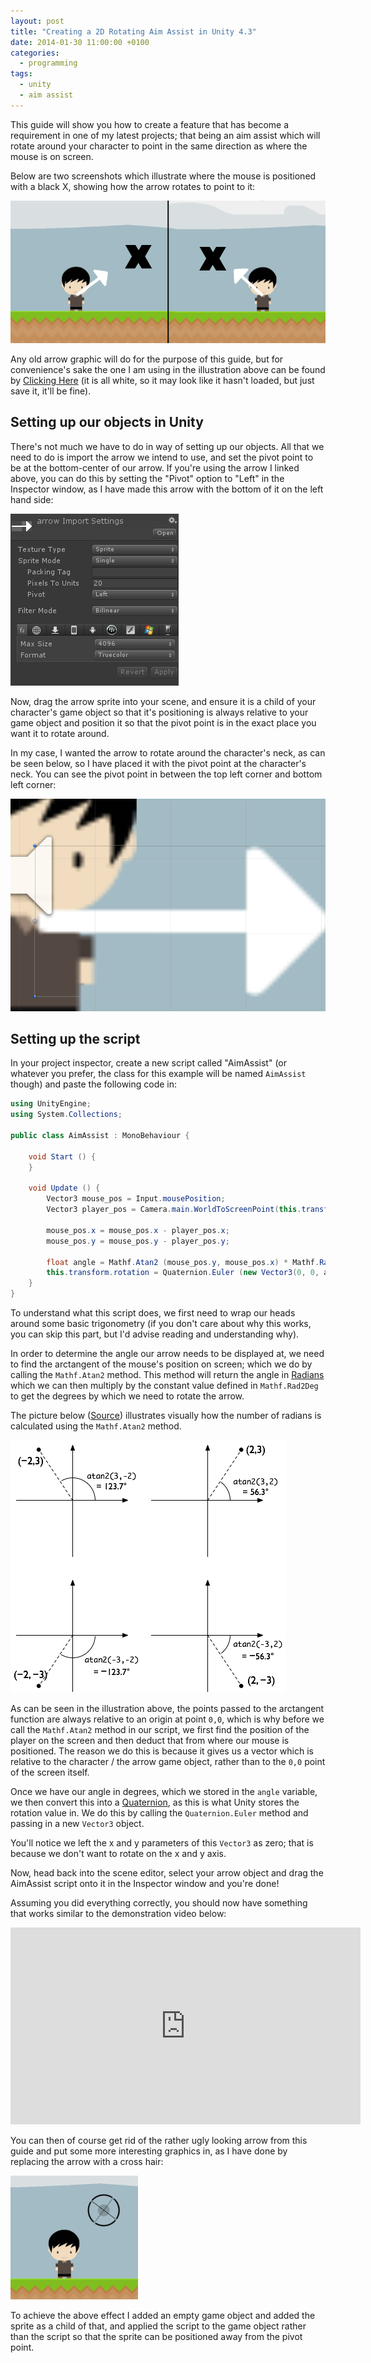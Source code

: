 ```yaml
---
layout: post
title: "Creating a 2D Rotating Aim Assist in Unity 4.3"
date: 2014-01-30 11:00:00 +0100
categories:
  - programming
tags:
  - unity
  - aim assist
---
```

This guide will show you how to create a feature that has become a requirement in one of my latest projects; that being an aim assist which will rotate around your character to point in the same direction as where the mouse is on screen.

Below are two screenshots which illustrate where the mouse is positioned with a black X, showing how the arrow rotates to point to it:

![](/assets/images/creating-a-2d-rotating-aim-assist-in-unity/aim_assist_illustration.png)

Any old arrow graphic will do for the purpose of this guide, but for convenience's sake the one I am using in the illustration above can be found by [Clicking Here](/assets/images/creating-a-2d-rotating-aim-assist-in-unity/arrow.png) (it is all white, so it may look like it hasn't loaded, but just save it, it'll be fine).

## Setting up our objects in Unity
There's not much we have to do in way of setting up our objects. All that we need to do is import the arrow we intend to use, and set the pivot point to be at the bottom-center of our arrow. If you're using the arrow I linked above, you can do this by setting the "Pivot" option to "Left" in the Inspector window, as I have made this arrow with the bottom of it on the left hand side:

![](/assets/images/creating-a-2d-rotating-aim-assist-in-unity/inspector.png)

Now, drag the arrow sprite into your scene, and ensure it is a child of your character's game object so that it's positioning is always relative to your game object and position it so that the pivot point is in the exact place you want it to rotate around.

In my case, I wanted the arrow to rotate around the character's neck, as can be seen below, so I have placed it with the pivot point at the character's neck. You can see the pivot point in between the top left corner and bottom left corner:

![](/assets/images/creating-a-2d-rotating-aim-assist-in-unity/pivot_point.png)

## Setting up the script
In your project inspector, create a new script called "AimAssist" (or whatever you prefer, the class for this example will be named `AimAssist` though) and paste the following code in:

```csharp
using UnityEngine;
using System.Collections;

public class AimAssist : MonoBehaviour {

    void Start () {
    }

    void Update () {
        Vector3 mouse_pos = Input.mousePosition;
        Vector3 player_pos = Camera.main.WorldToScreenPoint(this.transform.position);

        mouse_pos.x = mouse_pos.x - player_pos.x;
        mouse_pos.y = mouse_pos.y - player_pos.y;

        float angle = Mathf.Atan2 (mouse_pos.y, mouse_pos.x) * Mathf.Rad2Deg;
        this.transform.rotation = Quaternion.Euler (new Vector3(0, 0, angle));
    }
}
```

To understand what this script does, we first need to wrap our heads around some basic trigonometry (if you don't care about why this works, you can skip this part, but I'd advise reading and understanding why).

In order to determine the angle our arrow needs to be displayed at, we need to find the arctangent of the mouse's position on screen; which we do by calling the `Mathf.Atan2` method. This method will return the angle in [Radians](http://en.wikipedia.org/wiki/Radian) which we can then multiply by the constant value defined in `Mathf.Rad2Deg` to get the degrees by which we need to rotate the arrow.

The picture below ([Source](http://gamedev.stackexchange.com/questions/14602/what-are-atan-and-atan2-used-for-in-games)) illustrates visually how the number of radians is calculated using the `Mathf.Atan2` method.

![](/assets/images/creating-a-2d-rotating-aim-assist-in-unity/arctangent.png)

As can be seen in the illustration above, the points passed to the arctangent function are always relative to an origin at point `0,0`, which is why before we call the `Mathf.Atan2` method in our script, we first find the position of the player on the screen and then deduct that from where our mouse is positioned. The reason we do this is because it gives us a vector which is relative to the character / the arrow game object, rather than to the `0,0` point of the screen itself.

Once we have our angle in degrees, which we stored in the `angle` variable, we then convert this into a [Quaternion](http://en.wikipedia.org/wiki/Quaternion), as this is what Unity stores the rotation value in. We do this by calling the `Quaternion.Euler` method and passing in a new `Vector3` object.

You'll notice we left the x and y parameters of this `Vector3` as zero; that is because we don't want to rotate on the x and y axis.

Now, head back into the scene editor, select your arrow object and drag the AimAssist script onto it in the Inspector window and you're done!

Assuming you did everything correctly, you should now have something that works similar to the demonstration video below:

<iframe width="560" height="315" src="https://www.youtube.com/embed/tw-M9653ST8?rel=0" frameborder="0" allowfullscreen></iframe>

You can then of course get rid of the rather ugly looking arrow from this guide and put some more interesting graphics in, as I have done by replacing the arrow with a cross hair:

![](/assets/images/creating-a-2d-rotating-aim-assist-in-unity/crosshair.png)

To achieve the above effect I added an empty game object and added the sprite as a child of that, and applied the script to the game object rather than the script so that the sprite can be positioned away from the pivot point.

